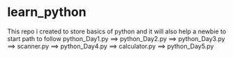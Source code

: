 # learn_python

This repo i created to store basics of python and it will also help a newbie to start 
path to follow
python_Day1.py ==> python_Day2.py ==> python_Day3.py ==> scanner.py ==> python_Day4.py ==> calculator.py ==> python_Day5.py
